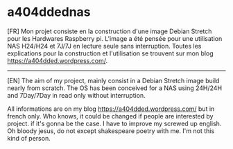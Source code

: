 # a404ddednas

[FR]
Mon projet consiste en la construction d'une image Debian Stretch pour les Hardwares Raspberry pi. L'image a été pensée pour une utilisation NAS H24/H24 et 7J/7J en lecture seule sans interruption. Toutes les explications pour la construction et l'utilisation se trouvent sur mon blog https://a404dded.wordpress.com/.

--------------------------------------------------------------------------------------------------------------------------------------------------------------------

[EN]
The aim of my project, mainly consist in a Debian Stretch image build nearly from scratch. The OS has been conceived for a NAS using 24H/24H and 7Day/7Day in read only without interruption. 

All informations are on my blog https://a404dded.wordpress.com/ but in french only. Who knows, it could be changed if people are interested by project. if it's gonna be the case. I have to improve my screwed up english. Oh bloody jesus, do not except shakespeare poetry with me. I'm not this kind of person. 
